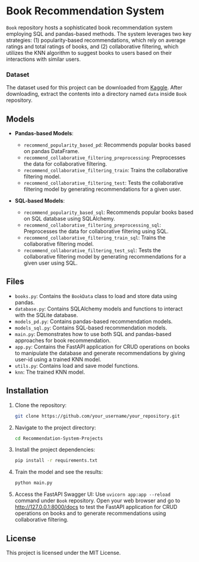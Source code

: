 # Book Recommendation System

`Book` repository hosts a sophisticated book recommendation system employing SQL and pandas-based methods. The system leverages two key strategies: (1) popularity-based recommendations, which rely on average ratings and total ratings of books, and (2) collaborative filtering, which utilizes the KNN algorithm to suggest books to users based on their interactions with similar users.

### Dataset
The dataset used for this project can be downloaded from [Kaggle](https://www.kaggle.com/datasets/arashnic/book-recommendation-dataset?resource=download). After downloading, extract the contents into a directory named `data` inside `Book` repository.

## Models

- **Pandas-based Models**:
  - `recommend_popularity_based_pd`: Recommends popular books based on pandas DataFrame.
  - `recommend_collaborative_filtering_preprocessing`: Preprocesses the data for collaborative filtering.
  - `recommend_collaborative_filtering_train`: Trains the collaborative filtering model.
  - `recommend_collaborative_filtering_test`: Tests the collaborative filtering model by generating recommendations for a given user.

- **SQL-based Models**:
  - `recommend_popularity_based_sql`: Recommends popular books based on SQL database using SQLAlchemy.
  - `recommend_collaborative_filtering_preprocessing_sql`: Preprocesses the data for collaborative filtering using SQL.
  - `recommend_collaborative_filtering_train_sql`: Trains the collaborative filtering model.
  - `recommend_collaborative_filtering_test_sql`: Tests the collaborative filtering model by generating recommendations for a given user using SQL.

## Files

- `books.py`: Contains the `BookData` class to load and store data using pandas.
- `database.py`: Contains SQLAlchemy models and functions to interact with the SQLite database.
- `models_pd.py`: Contains pandas-based recommendation models.
- `models_sql.py`: Contains SQL-based recommendation models.
- `main.py`: Demonstrates how to use both SQL and pandas-based approaches for book recommendation.
- `app.py`: Contains the FastAPI application for CRUD operations on books to manipulate the database and generate recommendations by giving user-id using a trained KNN model.
- `utils.py`: Contains load and save model functions.
- `knn`: The trained KNN model.

## Installation

1. Clone the repository:
   ```bash
   git clone https://github.com/your_username/your_repository.git
   ```
2. Navigate to the project directory:
   ```bash
   cd Recommendation-System-Projects
   ```
3. Install the project dependencies:
   ```bash
   pip install -r requirements.txt
   ```
4. Train the model and see the results:
   ```bash
   python main.py
   ```
6. Access the FastAPI Swagger UI:
Use `uvicorn app:app --reload` command under `Book` repository.
Open your web browser and go to http://127.0.0.1:8000/docs to test the FastAPI application for CRUD operations on books and to generate recommendations using collaborative filtering.


## License

This project is licensed under the MIT License.

